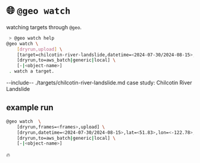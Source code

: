 # 🌐 `@geo watch`

watching targets through `@geo`.

```bash
 > @geo watch help
@geo watch \
	[dryrun,upload] \
	[target=chilcotin-river-landslide,datetime=<2024-07-30/2024-08-15>,lat=<51.83>,lon=<-122.78>] \
	[dryrun,to=aws_batch|generic|local] \
	[-|<object-name>]
 . watch a target.
```

--include-- ./targets/chilcotin-river-landslide.md case study: Chilcotin River Landslide

## example run

```bash
@geo watch  \
	[dryrun,frames=<frames>,upload] \
	[dryrun,datetime=<2024-07-30/2024-08-15>,lat=<51.83>,lon=<-122.78>,target=chilcotin-river-landslide] \
	[dryrun,to=aws_batch|generic|local] \
	[-|<object-name>]
```

🔥